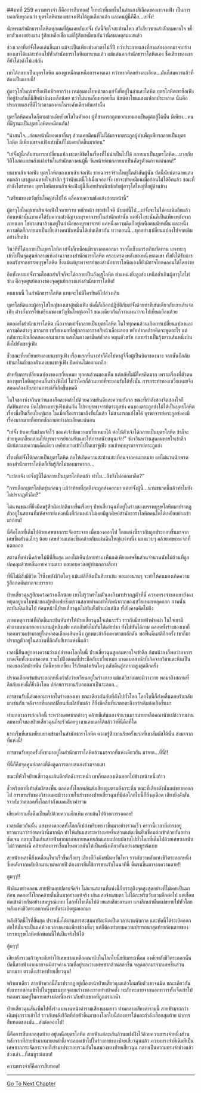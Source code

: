 ##บทที่ 259 ความทรงจำ ก็คือการสืบทอด!
ใบหน้าที่เผยขึ้นในลำแสงสีเลือดของเขาจงเฟิง เป็นการบอกกับทุกคนว่า บุตรโลหิตของเขาจงเฟิงได้ถูกเลือกแล้ว และคนผู้นี้ก็คือ...เย่จั้ง!

นักพรตสำนักธาราโลหิตทุกคนที่คุ้นเคยกับเย่จั้ง บัดนี้จิตใจสะท้านไหว สวีเสี่ยวซานสำลักลมหายใจ ขยี้ตาตัวเองอย่างแรง รู้สึกเหลือเชื่อ แต่ก็รู้สึกเหมือนกันว่านี่สมเหตุสมผลแล้ว

ช่วงเวลาที่เย่จั้งโดดเด่นขึ้นมา แม้จะเป็นเพียงช่วงเวลาไม่กี่ปี ทว่าประกายแสงที่สาดส่องออกมาจากร่างของเขาได้แผ่สะท้อนไปทั่วสำนักธาราโลหิตมานานแล้ว แม้แต่นอกสำนักธาราโลหิตเอง ชื่อเสียงของเขาก็ยังโด่งดังไม่แพ้กัน

เขาได้กลายเป็นบุตรโลหิต มองดูเหมือนเหนือการคาดเดา ทว่าหากคิดอย่างละเอียด...มันก็สมควรแล้วที่ต้องเป็นแบบนี้!

ผู้อาวุโสใหญ่เขาซือเฟิงเบิกตากว้าง เหม่อมองใบหน้าของเย่จั้งที่อยู่ในลำแสงโลหิต บุตรโลหิตเขาซือเฟิงที่อยู่ข้างกันก็มีสีหน้ามึนงงเล็กน้อย ทว่าไม่นานก็เผยรอยยิ้ม นัยน์ตาโชนแสงแปลกประหลาด นั่นคือประกายแสงที่มีไว้เวลามองคนในระดับเดียวกันเท่านั้น

บุตรโลหิตคนใดก็ตามล้วนมีหยิ่งยโสในตัวเอง ผู้ที่สามารถถูกพวกเขามองเป็นคู่ต่อสู้ได้นั้น มีเพียง...คนที่มีฐานะเป็นบุตรโลหิตเหมือนกัน!

“น่าสนใจ...ก่อนหน้านี้ยอดเขาอื่นๆ ล้วนเคยมีคนที่ไม่ได้มาจากตระกูลผู้บำเพ็ญเพียรกลายเป็นบุตรโลหิต มีเพียงเขาจงเฟิงเท่านั้นที่ไม่เคยเกิดขึ้นมาก่อน”

“เย่จั้งผู้นี้กลับสามารถเปลี่ยนแปลงชะตาลิขิตในเรื่องที่ไม่น่าเป็นไปได้ กลายมาเป็นบุตรโลหิต...บวกกับวิถีโอสถและพลังแฝงเร้นในสำนักของคนผู้นี้ วันหน้าย่อมกลายมาเป็นศัตรูตัวฉกาจแน่นอน!”

บนเขาเส้าเจ๋อเฟิง บุตรโลหิตของเขาเส้าเจ๋อเฟิง ชายฉกรรจ์ร่างใหญ่โตล่ำสันผู้นั้น บัดนี้นัยน์ตาฉายแสงคมกล้า เขาสูดลมหายใจเข้าลึก รู้ว่านับแต่นี้ไปเมื่อเจอเย่จั้ง เขาจะทำเหมือนเมื่อก่อนไม่ได้อีกแล้ว ขณะที่กำลังไตร่ตรอง บุตรโลหิตเขาเส้าเจ๋อเฟิงผู้นี้ก็เอ่ยปากเนิบช้ากับผู้อาวุโสใหญ่ที่อยู่ด้านข้าง

“เตรียมของขวัญชิ้นใหญ่ส่งไปให้ คลี่คลายความขัดแย้งก่อนหน้านี้”

ผู้อาวุโสใหญ่เขาเส้าเจ๋อเฟิงใจหายวาบ พยักหน้า เขาเข้าใจดี นับแต่นี้ไป...เย่จั้งจะไม่ใช่คนเดิมอีกแล้ว ก่อนหน้านั้นเขาแค่ได้รับความสำคัญจากบุรพาจารย์ในสำนักเท่านั้น แต่ยังไงซะนั่นก็เป็นเพียงพลังจากภายนอก โชควาสนาล้วนอยู่ในกำมือของบุรพาจารย์ แค่หนึ่งความคิดก็อยู่เหนือคนนับหมื่น และหนึ่งความคิดก็กลายมาเป็นเบี้ยล่างคนนับหมื่นได้เช่นเดียวกัน ทว่าตอนนี้...ทุกอย่างเปลี่ยนแปลงไปจากเดิมอย่างสิ้นเชิง

วินาทีที่ได้กลายเป็นบุตรโลหิต เย่จั้งก็เหมือนมีรากงอกออกมา รากนี้แข็งแกร่งเกินทัดทาน แทงทะลุเข้าไปในจุดศูนย์กลางแห่งอำนาจของสำนักธาราโลหิต ครอบครองพลังของหนึ่งยอดเขา ทั้งยังได้รับการยอมรับจากบรรพบุรุษโลหิต ซึ่งแม้แต่บุรพาจารย์ของสำนักธาราโลหิตเองก็ยังมิอาจโยกคลอนได้โดยง่าย

อีกทั้งหากเย่จั้งรวมโอสถสำเร็จก็จะได้กลายเป็นอังคุฐโลหิต ตำแหน่งยิ่งสูงส่ง เหนือล้ำเกินผู้อาวุโสไท่ซ่าง คือจุดศูนย์กลางของจุดศูนย์กลางแห่งสำนักธาราโลหิต!

คนแบบนี้ ในสำนักธาราโลหิต แทบจะไม่มีใครยินดีไปล่วงเกิน

บุตรโลหิตและผู้อาวุโสใหญ่ของเขาอู๋หมิงเฟิง บัดนี้ก็เลือกปฏิบัติกับเย่จั้งด้วยท่าทีเช่นเดียวกับเขาเส้าเจ๋อเฟิง ต่างสั่งการให้เตรียมของขวัญชิ้นใหญ่เอาไว้ ขณะเดียวกันก็วางแผนว่าจะไปเยี่ยมเยือนด้วย

ตลอดทั้งสำนักธาราโลหิต เนื่องจากเย่จั้งกลายเป็นบุตรโลหิต ในใจทุกคนล้วนเกิดการเปลี่ยนแปลงและความคิดต่างๆ มากมาย เซวี่ยเหมยที่อยู่กลางอากาศสีหน้าเลื่อนลอย ขยับปากคล้ายคิดจะพูดอะไร แต่กลับกระอักเลือดสดออกมาแทน แสงในดวงตามืดสลัวลง หมุนตัวขวับ กลายร่างเป็นรุ้งยาวเส้นหนึ่งบินดิ่งไปยังเขาจู่เฟิง

ชั่วขณะที่เหยียบย่างลงบนเขาจู่เฟิง เรื่องแรกที่นางทำก็คือไปหาอู๋จี๋จื่อผู้เป็นบิดาของนาง จากนั้นก็กลับเข้ามาในถ้ำของตัวเองบนเขาจู่เฟิง ปิดด่านไม่ออกมาอีก

สำหรับการเปลี่ยนแปลงของเซวี่ยเหมย ทุกคนล้วนมองเห็น แต่กลับไม่มีใครคิดมาก เพราะเรื่องที่ตัวตนของบุตรโลหิตถูกคนอื่นช่วงชิงไป ไม่ว่าใครก็ล้วนยากที่จะยอมรับได้ทั้งนั้น การกระทำของเซวี่ยเหมยจึงสอดคล้องกับสถานการณ์ที่เกิดขึ้นพอดี

ในใจของซ่งจวินหว่านเองก็คละเคล้าไปด้วยความยินดีและความกังวล ขณะที่กำลังสองจิตสองใจก็กัดฟันกรอด บินไปทางเขาจู่เฟิงเช่นกัน ไปหาบุรพาจารย์ตระกูลซ่ง คนของตระกูลซ่งไม่ได้เป็นบุตรโลหิต เรื่องนี้เป็นเรื่องใหญ่มาก ในเมื่อเรื่องราวมาถึงขั้นนี้แล้ว ไม่สามารถแก้ไขได้ บุรพาจารย์ตระกูลซ่งคงมีเรื่องมากมายที่อยากซักถามอย่างละเอียดแน่นอน

“เย่จั้ง ข้าเคยรับปากเจ้าไว้ ขอแค่เจ้าขัดขวางเซวี่ยเหมยได้ ต่อให้ตัวเจ้าได้กลายเป็นบุตรโลหิต ข้าก็จะช่วยพูดเกลี้ยกล่อมให้บุรพาจารย์ยอมรับและให้การสนับสนุนเจ้า!” ซ่งจวินหว่านสูดลมหายใจเข้าลึก นัยน์ตาเผยความเด็ดเดี่ยว เหยียบย่างเข้าไปในเขาจู่เฟิง ขอเข้าพบบุรพาจารย์ตระกูลซ่ง

เรื่องที่เย่จั้งได้กลายเป็นบุตรโลหิต ก่อให้เกิดความสะท้านสะเทือนจากคนมากมาย แต่ไม่นานนักพรตของสำนักธาราโลหิตก็เริ่มรู้สึกไม่ชอบมาพากล...

“แปลกจัง เย่จั้งผู้นี้ได้กลายเป็นบุตรโลหิตแล้ว ทำไม...ถึงยังไม่ออกมาอีก?”

“การเลือกบุตรโลหิตรุ่นก่อนๆ แม้ว่าท้ายที่สุดถึงจะถูกส่งออกมา แต่เย่จั้งผู้นี้...นานขนาดนี้แล้วทำไมยังไม่ปรากฏตัวอีก?”

ไม่นานขณะที่ยิ่งมีคนรู้สึกผิดปกติมากขึ้นเรื่อยๆ ป๋ายเสี่ยวฉุนที่อยู่ในร่างของบรรพบุรุษโลหิตมาปรากฏตัวอยู่ในสถานที่มหัศจรรย์แห่งหนึ่งที่ก่อนหน้าไม่เคยมีลูกศิษย์สำนักธาราโลหิตคนใดได้เหยียบย่างเข้ามาก่อน!

นี่คือโลกที่เต็มไปด้วยเศษซากกระจัดกระจาย เมื่อมองออกไป โลกแห่งนี้ราวกับถูกประกอบขึ้นมาจากเศษชิ้นส่วนเล็กๆ น้อย เศษส่วนแต่ละชิ้นคล้ายกับแผ่นดินใหญ่แห่งหนึ่ง มองแวบๆ คล้ายเศษกระจกที่แตกออก

สถานที่แห่งนี้คล้ายไม่มีที่สิ้นสุด มองไม่เห็นปลายทาง เห็นแค่เพียงเศษชิ้นส่วนจำนวนนับไม่ถ้วนที่ถูกปกคลุมด้วยกลิ่นอายความตาย ตลบอบอวลอยู่ท่ามกลางสีเทา

ที่นี่ไม่มีสิ่งมีชีวิต ไร้ซึ่งพลังชีวิตใดๆ แม้แต่สีก็ยังเป็นสีเทาเข้ม พอมองนานๆ จะทำให้คนมองเกิดความรู้สึกกดดันยากจะบรรยาย

ป๋ายเสี่ยวฉุนรู้สึกเคว้งคว้างเล็กน้อย เขาไม่รู้ว่าทำไมตัวเองถึงมาปรากฏตัวที่นี่ ความทรงจำของเขายังคงหยุดอยู่บนใบหน้าของตู้หลิงเฟยซึ่งตรวนสลายลำคอทำให้หน้ากากของเซวี่ยเหมยหลุดออก ภาพนั้นกะทันหันเกินไป ก่อนหน้านี้ป๋ายเสี่ยวฉุนไม่ทันตั้งตัวแม้แต่นิด ทั้งยิ่งคาดคิดไม่ถึง

ภาพเหตุการณ์ที่เกิดขึ้นกะทันหันทำให้ป๋ายเสี่ยวฉุนใจเต้นระรัว ราวกับมีสายฟ้าฟาดผ่า ในใจเขามีคำถามมากมายอยากถามตู้หลิงเฟย แต่กลับยังไม่ทันได้เอ่ยปาก ยังไม่ทันได้ถาม ตลอดทั้งร่างของเขาก็หลอมรวมเข้ามาอยู่ในหลอดเลือดเส้นหนึ่ง ถูกพละกำลังมหาศาลผลักดัน พอฟื้นคืนสติอีกครั้ง เขาก็มาปรากฏตัวอยู่ในสถานที่ลึกลับสีเทาแห่งนี้แล้ว

เวลานี้ยืนอยู่กลางความว่างเปล่าของโลกใบนี้ ป๋ายเสี่ยวฉุนสูดลมหายใจเข้าลึก ก้มหน้าลงก็พบว่าอาการบาดเจ็บทั้งหมดของตน รวมไปถึงตอนที่ประมือกับเซวี่ยเหมย บาดแผลสาหัสที่เกิดจากวิชาแตะหินเป็นทองของอีกฝ่ายนั้น บัดนี้หายเกลี้ยง ไร้ภัยแฝงเร้นใดๆ กลับคืนสู่สภาวะสูงสุดอีกครั้ง

ปราณเลือดเข้มข้นระลอกหนึ่งกำลังว่ายเวียนอยู่ในร่างกาย แม้แต่วิชาอมตะมิวางวาย พอมาถึงสถานที่ลึกลับแห่งนี้ก็ยิ่งลิงโลด ปล่อยการขานรับออกมาเป็นระลอก...

การขานรับนี้ส่งออกมาจากในร่างของเขา ขณะเดียวกันกับที่ดังไปทั่วโลก โลกใบนี้ก็ส่งคลื่นตอบรับกลับมาเช่นกัน หลังจากที่แลกเปลี่ยนสัมผัสกันแล้ว ก็ยิ่งมีคลื่นที่น่าตกตะลึงกว่าเดิมก่อเกิดขึ้นมา

ท่ามกลางการก่อเกิดนี้ ระหว่างเศษซากต่างๆ คล้ายมีเส้นแสงจำนวนมากมายเหลือคณานับเปล่งวาบผ่าน ลมหายใจของป๋ายเสี่ยวฉุนถี่ระรัวน้อยๆ เขาแอบเดาได้แล้วว่าที่นี่คือที่ใด

แรกเริ่มที่เขาเหยียบย่างเข้ามาในสำนักธาราโลหิต ความรู้สึกขานรับครั้งแรกที่เขาสัมผัสได้นั้น ส่งมาจากที่แห่งนี้!

การขานรับทุกครั้งที่เขามาอยู่ในสำนักธาราโลหิตล้วนมาจากที่แห่งเดียวกัน มาจาก...ที่นี่!!

ที่นี่ก็คือจุดศูนย์กลางที่ดึงดูดการตอบสนองร่วมจากเขา

ขณะที่หัวใจป๋ายเสี่ยวฉุนเต้นตึกตักดังกระหน่ำ เขาก็ทดลองเดินออกไปข้างหน้าหนึ่งก้าว

ชั่วพริบตาที่เท้าสัมผัสลงพื้น ตลอดทั้งโลกพลันส่งเสียงตูมตามดังกระหึ่ม ขณะที่เสียงดังนั้นแผ่ขยายออกไป การขานรับของวิชาอมตะมิวางวายในร่างของป๋ายเสี่ยวฉุนที่มีต่อโลกใบนี้ก็ยิ่งดุเดือด เสียงยิ่งดังลั่น ราวกับว่าตลอดทั้งโลกกำลังแผดเสียงคำราม

เสียงคำรามนี้เต็มเปี่ยมไปด้วยความฮึกเหิม อาบล้นไปด้วยการรอคอย!

เวลาเดียวกันนั้น แสงของตลอดทั้งโลกก็เปล่งพริบพราวขึ้นมาอย่างรวดเร็ว คราวนี้เวลาที่ดำรงอยู่ยาวนานกว่าก่อนหน้านี้มากนัก ทำให้เส้นแสงระหว่างเศษชิ้นส่วนแต่ละชิ้นยิ่งเชื่อมต่อเข้าด้วยกันอย่างชัดเจน กลายเป็นเส้นสายฟ้ามากมากหลายหลายเส้นแลบแปลบปลาบไปทั่วโลกที่เต็มไปด้วยเศษซากนับไม่ถ้วนแห่งนี้ คล้ายต้องการเชื่อมโยงพวกมันให้เป็นหนึ่งเดียวกันอย่างสมบูรณ์แบบ

สายฟ้าเหล่านี้ยิ่งเคลื่อนไหวเร็วขึ้นเรื่อยๆ เสียงก็ยิ่งดังสนั่นหวั่นไหว ราวกับว่าพลังแห่งชีวิตระลอกหนึ่งซึ่งหลังจากหลับลึกมานานหลายปี ต้องการยืมใช้การขานรับในนาทีนี้ ดิ้นรนขึ้นมาจากความตาย!!

ตูมๆๆ!!

ฟ้าดินเขย่าคลอน สายฟ้าแลบปลาบจัดจ้า ไม่นานสถานที่แห่งนี้ก็บรรลุถึงจุดสูงสุดอย่างที่ไม่เคยเป็นมาก่อน ตลอดทั้งโลกคล้ายตื่นขึ้นมาอย่างแท้จริง เส้นแสงจ้าแสบตา ไม่ได้กะพริบวับแวมอีกต่อไป แต่เชื่อมต่อเข้าด้วยกันอย่างสมบูรณ์แบบ โลกทั้งใบเต็มไปด้วยแสงสีละลานตา แสงสีเหล่านั้นแผ่ขยายไปทั่วโลก พลังแห่งชีวิตระลอกหนึ่งพลันระเบิดตูมออกมา

พลังชีวิตนี้ไร้ที่สิ้นสุด ประหนึ่งได้ผ่านการสะสมมาทีละนิดเป็นเวลานานนับกาล และบัดนี้ได้ระเบิดออก ต่อให้นั่นจะเป็นแค่ห้วงเวลางดงามเพียงช่วงสั้นๆ แต่ก็ต้องทำตามความปรารถนาสุดท้ายก่อนตายของบรรพบุรุษโลหิตยักษ์ตนนี้ให้เป็นจริงให้ได้

ตู้มๆๆ!

เสียงดังราวแก้วหูจะดับทำให้เศษซากเหลือคณานับในโลกใบนี้ขยับกระเพื่อม อาศัยพลังชีวิตระลอกนั้น บัดนี้สายฟ้ามากมายจนมิอาจคำนวณที่อยู่ระหว่างเศษซากล้วนลอยขึ้น หลุดออกมาจากเศษชิ้นส่วนมากมาย ตรงดิ่งเข้าหาป๋ายเสี่ยวฉุน!

พริบตาเดียว สายฟ้าพวกนี้ก็มาปรากฏอยู่เบื้องหน้าป๋ายเสี่ยวฉุนแล้วโถมทับตัวเขาจนมิด ขณะเดียวกันยังแทรกซอนเข้าไปในรูขุมขนทุกจุดบนร่างของเขาอย่างบ้าคลั่ง ทะลักทะลายจากนอกทวารทั้งเจ็ดเข้าไปหลอมรวมอยู่ในกายอย่างต่อเนื่องราวกับปากขวดที่ถูกกรอกน้ำ

ป๋ายเสี่ยวฉุนสั่นเทิ้มไปทั้งร่าง แหงนหน้าคำรามเสียงแผดยาว ท่ามกลางเสียงคำรามนี้ สายฟ้ามากกว่าเดิมพุ่งกรากเข้าใส่ ราวกับพลังชีวิตที่ก่อตัวขึ้นมาของโลกใบนี้ต้องการใช้พละกำลังเฮือกสุดท้าย นำการสืบทอดของมัน...ส่งต่อออกไป!

นี่คือการสืบทอดสุดท้าย อยู่เหนือบุตรโลหิต สายฟ้าแต่ละเส้นล้วนแฝงฝังไว้ด้วยความทรงจำหนึ่งส่วน หลังจากที่สายฟ้ามากมายเหล่านี้เจาะลอดเข้าไปในร่างกายของป๋ายเสี่ยวฉุนแล้ว ความทรงจำที่เดิมทีเป็นเศษซากกระจัดกระจายก็เข้ามาประกอบรวมกันในสมองของป๋ายเสี่ยวฉุน กลายเป็นความทรงจำช่วงแล้วช่วงเล่า...ที่สมบูรณ์แบบ!

ความทรงจำก็คือการสืบทอด!


------


[Go To Next Chapter]( ./77.md)
